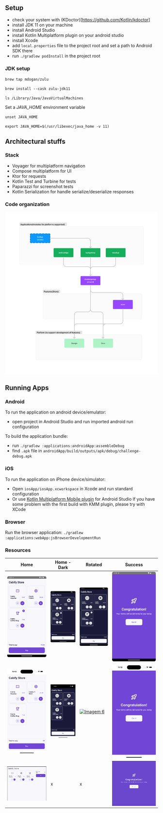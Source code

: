 ## Setup
 - check your system with (KDoctor)[https://github.com/Kotlin/kdoctor]
 - install JDK 11 on your machine
 - install Android Studio
 - install Kotlin Multiplatform plugin on your android studio
 - install Xcode
 - add `local.properties` file to the project root and set a path to Android SDK there
 - run `./gradlew podInstall` in the project root

### JDK setup
`brew tap mdogan/zulu`

`brew install --cask zulu-jdk11`

`ls /Library/Java/JavaVirtualMachines`

Set a *JAVA_HOME* environment variable

`unset JAVA_HOME`

`export JAVA_HOME=$(/usr/libexec/java_home -v 11)`

## Architectural stuffs
### Stack
- Voyager for multiplatform navigation
- Compose multiplatform for UI
- Ktor for requests
- Kotlin Test and Turbine for tests
- Paparazzi for screenshot tests
- Kotlin Serialization for handle serialize/deserialize responses

### Code organization

[![Imagem 1](docs/chart.png)](docs/chart.png)

## Running Apps

### Android
To run the application on android device/emulator:  
 - open project in Android Studio and run imported android run configuration

To build the application bundle:
 - run `./gradlew :applications:androidApp:assembleDebug`
 - find `.apk` file in `androidApp/build/outputs/apk/debug/challenge-debug.apk`

### iOS
To run the application on iPhone device/simulator:
 - Open `iosApp/iosApp.xcworkspace` in Xcode and run standard configuration
 - Or use [Kotlin Multiplatform Mobile plugin](https://plugins.jetbrains.com/plugin/14936-kotlin-multiplatform-mobile) for Android Studio
If you have some problem with the first build with KMM plugin, please try with XCode
### Browser
Run the browser application: `./gradlew :applications:webApp:jsBrowserDevelopmentRun`

### Resources
| Home                                                                    | Home - Dark                                                           | Rotated                                                                       | Success                                                                                   |
|-------------------------------------------------------------------------|-----------------------------------------------------------------------|-------------------------------------------------------------------------------|-------------------------------------------------------------------------------------------|
| [![Imagem 1](docs/home-light-android.png)](docs/home-light-android.png) | [![Imagem 1](docs/home-dark-android.png)](docs/home-dark-android.png) | [![Imagem 1](docs/home-dark-android.png)](docs/home-light-rotate-android.png) | [![Imagem 1](docs/success-screen-ligh-android.png)](docs/success-screen-ligh-android.png) |
| [![Imagem 4](docs/home-light-ios.png)](docs/home-light-ios.png)         | [![Imagem 1](docs/home-dark-ios.png)](docs/home-dark-ios.png)         | [![Imagem 6](caminho/para/imagem6.jpg)](caminho/para/imagem6.jpg)             | [![Imagem 1](docs/success-screen-light-ios.png)](docs/success-screen-light-ios.png)       |
| [![Imagem 7](docs/home-light-web.png)](docs/home-light-web.png)         | x                                                                     | x                                                                             | [![Imagem 1](docs/success-screen-light-web.png)](docs/success-screen-light-web.png)       |
